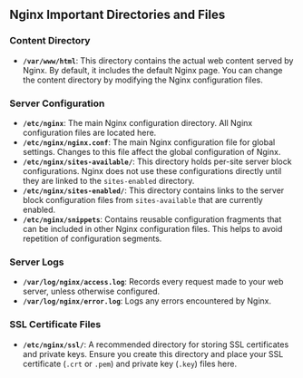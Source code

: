 ## Nginx Important Directories and Files

### Content Directory
- **`/var/www/html`**: This directory contains the actual web content served by Nginx. By default, it includes the default Nginx page. You can change the content directory by modifying the Nginx configuration files.

### Server Configuration
- **`/etc/nginx`**: The main Nginx configuration directory. All Nginx configuration files are located here.
- **`/etc/nginx/nginx.conf`**: The main Nginx configuration file for global settings. Changes to this file affect the global configuration of Nginx.
- **`/etc/nginx/sites-available/`**: This directory holds per-site server block configurations. Nginx does not use these configurations directly until they are linked to the `sites-enabled` directory.
- **`/etc/nginx/sites-enabled/`**: This directory contains links to the server block configuration files from `sites-available` that are currently enabled.
- **`/etc/nginx/snippets`**: Contains reusable configuration fragments that can be included in other Nginx configuration files. This helps to avoid repetition of configuration segments.

### Server Logs
- **`/var/log/nginx/access.log`**: Records every request made to your web server, unless otherwise configured.
- **`/var/log/nginx/error.log`**: Logs any errors encountered by Nginx.

### SSL Certificate Files
- **`/etc/nginx/ssl/`**: A recommended directory for storing SSL certificates and private keys. Ensure you create this directory and place your SSL certificate (`.crt` or `.pem`) and private key (`.key`) files here.

